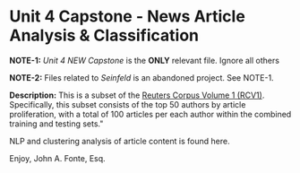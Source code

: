 # Unit 4 Capstone - News Article Analysis & Classification

**NOTE-1:** *Unit 4 NEW Capstone* is the **ONLY** relevant file. Ignore all others

**NOTE-2:** Files related to *Seinfeld* is an abandoned project. See NOTE-1.

**Description:** This is a subset of the [Reuters Corpus Volume 1 (RCV1)](https://scikit-learn.org/0.17/datasets/rcv1.html). Specifically, this subset consists of the top 50 authors by article proliferation, with a total of 100 articles per each author within the combined training and testing sets."

NLP and clustering analysis of article content is found here.

Enjoy, 
John A. Fonte, Esq.
